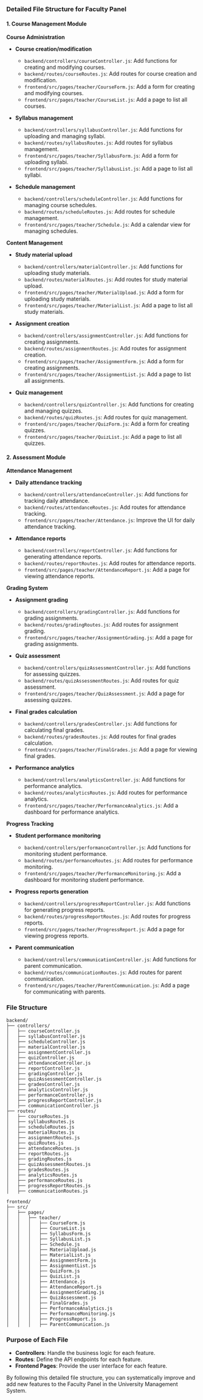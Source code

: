 ### Detailed File Structure for Faculty Panel

#### 1. Course Management Module

**Course Administration**
- **Course creation/modification**
  - `backend/controllers/courseController.js`: Add functions for creating and modifying courses.
  - `backend/routes/courseRoutes.js`: Add routes for course creation and modification.
  - `frontend/src/pages/teacher/CourseForm.js`: Add a form for creating and modifying courses.
  - `frontend/src/pages/teacher/CourseList.js`: Add a page to list all courses.

- **Syllabus management**
  - `backend/controllers/syllabusController.js`: Add functions for uploading and managing syllabi.
  - `backend/routes/syllabusRoutes.js`: Add routes for syllabus management.
  - `frontend/src/pages/teacher/SyllabusForm.js`: Add a form for uploading syllabi.
  - `frontend/src/pages/teacher/SyllabusList.js`: Add a page to list all syllabi.

- **Schedule management**
  - `backend/controllers/scheduleController.js`: Add functions for managing course schedules.
  - `backend/routes/scheduleRoutes.js`: Add routes for schedule management.
  - `frontend/src/pages/teacher/Schedule.js`: Add a calendar view for managing schedules.

**Content Management**
- **Study material upload**
  - `backend/controllers/materialController.js`: Add functions for uploading study materials.
  - `backend/routes/materialRoutes.js`: Add routes for study material upload.
  - `frontend/src/pages/teacher/MaterialUpload.js`: Add a form for uploading study materials.
  - `frontend/src/pages/teacher/MaterialList.js`: Add a page to list all study materials.

- **Assignment creation**
  - `backend/controllers/assignmentController.js`: Add functions for creating assignments.
  - `backend/routes/assignmentRoutes.js`: Add routes for assignment creation.
  - `frontend/src/pages/teacher/AssignmentForm.js`: Add a form for creating assignments.
  - `frontend/src/pages/teacher/AssignmentList.js`: Add a page to list all assignments.

- **Quiz management**
  - `backend/controllers/quizController.js`: Add functions for creating and managing quizzes.
  - `backend/routes/quizRoutes.js`: Add routes for quiz management.
  - `frontend/src/pages/teacher/QuizForm.js`: Add a form for creating quizzes.
  - `frontend/src/pages/teacher/QuizList.js`: Add a page to list all quizzes.

#### 2. Assessment Module

**Attendance Management**
- **Daily attendance tracking**
  - `backend/controllers/attendanceController.js`: Add functions for tracking daily attendance.
  - `backend/routes/attendanceRoutes.js`: Add routes for attendance tracking.
  - `frontend/src/pages/teacher/Attendance.js`: Improve the UI for daily attendance tracking.

- **Attendance reports**
  - `backend/controllers/reportController.js`: Add functions for generating attendance reports.
  - `backend/routes/reportRoutes.js`: Add routes for attendance reports.
  - `frontend/src/pages/teacher/AttendanceReport.js`: Add a page for viewing attendance reports.

**Grading System**
- **Assignment grading**
  - `backend/controllers/gradingController.js`: Add functions for grading assignments.
  - `backend/routes/gradingRoutes.js`: Add routes for assignment grading.
  - `frontend/src/pages/teacher/AssignmentGrading.js`: Add a page for grading assignments.

- **Quiz assessment**
  - `backend/controllers/quizAssessmentController.js`: Add functions for assessing quizzes.
  - `backend/routes/quizAssessmentRoutes.js`: Add routes for quiz assessment.
  - `frontend/src/pages/teacher/QuizAssessment.js`: Add a page for assessing quizzes.

- **Final grades calculation**
  - `backend/controllers/gradesController.js`: Add functions for calculating final grades.
  - `backend/routes/gradesRoutes.js`: Add routes for final grades calculation.
  - `frontend/src/pages/teacher/FinalGrades.js`: Add a page for viewing final grades.

- **Performance analytics**
  - `backend/controllers/analyticsController.js`: Add functions for performance analytics.
  - `backend/routes/analyticsRoutes.js`: Add routes for performance analytics.
  - `frontend/src/pages/teacher/PerformanceAnalytics.js`: Add a dashboard for performance analytics.

**Progress Tracking**
- **Student performance monitoring**
  - `backend/controllers/performanceController.js`: Add functions for monitoring student performance.
  - `backend/routes/performanceRoutes.js`: Add routes for performance monitoring.
  - `frontend/src/pages/teacher/PerformanceMonitoring.js`: Add a dashboard for monitoring student performance.

- **Progress reports generation**
  - `backend/controllers/progressReportController.js`: Add functions for generating progress reports.
  - `backend/routes/progressReportRoutes.js`: Add routes for progress reports.
  - `frontend/src/pages/teacher/ProgressReport.js`: Add a page for viewing progress reports.

- **Parent communication**
  - `backend/controllers/communicationController.js`: Add functions for parent communication.
  - `backend/routes/communicationRoutes.js`: Add routes for parent communication.
  - `frontend/src/pages/teacher/ParentCommunication.js`: Add a page for communicating with parents.

### File Structure

```
backend/
├── controllers/
│   ├── courseController.js
│   ├── syllabusController.js
│   ├── scheduleController.js
│   ├── materialController.js
│   ├── assignmentController.js
│   ├── quizController.js
│   ├── attendanceController.js
│   ├── reportController.js
│   ├── gradingController.js
│   ├── quizAssessmentController.js
│   ├── gradesController.js
│   ├── analyticsController.js
│   ├── performanceController.js
│   ├── progressReportController.js
│   ├── communicationController.js
├── routes/
│   ├── courseRoutes.js
│   ├── syllabusRoutes.js
│   ├── scheduleRoutes.js
│   ├── materialRoutes.js
│   ├── assignmentRoutes.js
│   ├── quizRoutes.js
│   ├── attendanceRoutes.js
│   ├── reportRoutes.js
│   ├── gradingRoutes.js
│   ├── quizAssessmentRoutes.js
│   ├── gradesRoutes.js
│   ├── analyticsRoutes.js
│   ├── performanceRoutes.js
│   ├── progressReportRoutes.js
│   ├── communicationRoutes.js

frontend/
├── src/
│   ├── pages/
│   │   ├── teacher/
│   │   │   ├── CourseForm.js
│   │   │   ├── CourseList.js
│   │   │   ├── SyllabusForm.js
│   │   │   ├── SyllabusList.js
│   │   │   ├── Schedule.js
│   │   │   ├── MaterialUpload.js
│   │   │   ├── MaterialList.js
│   │   │   ├── AssignmentForm.js
│   │   │   ├── AssignmentList.js
│   │   │   ├── QuizForm.js
│   │   │   ├── QuizList.js
│   │   │   ├── Attendance.js
│   │   │   ├── AttendanceReport.js
│   │   │   ├── AssignmentGrading.js
│   │   │   ├── QuizAssessment.js
│   │   │   ├── FinalGrades.js
│   │   │   ├── PerformanceAnalytics.js
│   │   │   ├── PerformanceMonitoring.js
│   │   │   ├── ProgressReport.js
│   │   │   ├── ParentCommunication.js
```

### Purpose of Each File

- **Controllers**: Handle the business logic for each feature.
- **Routes**: Define the API endpoints for each feature.
- **Frontend Pages**: Provide the user interface for each feature.

By following this detailed file structure, you can systematically improve and add new features to the Faculty Panel in the University Management System.